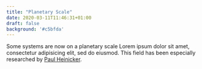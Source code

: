 ```yaml
---
title: "Planetary Scale"
date: 2020-03-11T11:46:31+01:00
draft: false
background: '#c5bfda'
---
```


Some systems are now on a planetary scale Lorem ipsum dolor sit amet, consectetur adipisicing elit, sed do eiusmod.
This field has been especially researched by [Paul Heinicker](http://paul-heinicker.com).